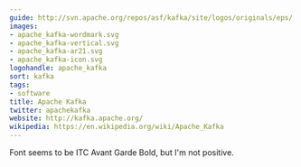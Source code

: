```yaml
---
guide: http://svn.apache.org/repos/asf/kafka/site/logos/originals/eps/
images:
- apache_kafka-wordmark.svg
- apache_kafka-vertical.svg
- apache_kafka-ar21.svg
- apache_kafka-icon.svg
logohandle: apache_kafka
sort: kafka
tags:
- software
title: Apache Kafka
twitter: apachekafka
website: http://kafka.apache.org/
wikipedia: https://en.wikipedia.org/wiki/Apache_Kafka
---
```


Font seems to be ITC Avant Garde Bold, but I'm not positive.
